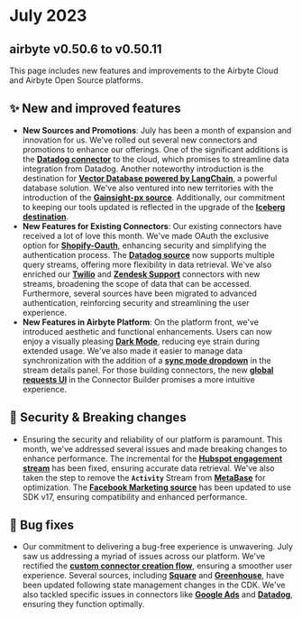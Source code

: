 # July 2023

## airbyte v0.50.6 to v0.50.11

This page includes new features and improvements to the Airbyte Cloud and Airbyte Open Source platforms.

## **✨ New and improved features**

- **New Sources and Promotions**: July has been a month of expansion and innovation for us. We've rolled out several new connectors and promotions to enhance our offerings. One of the significant additions is the **[Datadog connector](https://github.com/airbytehq/airbyte/pull/27906)** to the cloud, which promises to streamline data integration from Datadog. Another noteworthy introduction is the destination for **[Vector Database powered by LangChain](https://github.com/airbytehq/airbyte/pull/26184)**, a powerful database solution. We've also ventured into new territories with the introduction of the **[Gainsight-px source](https://github.com/airbytehq/airbyte/pull/26998)**. Additionally, our commitment to keeping our tools updated is reflected in the upgrade of the **[Iceberg destination](https://github.com/airbytehq/airbyte/pull/23201)**.
- **New Features for Existing Connectors**: Our existing connectors have received a lot of love this month. We've made OAuth the exclusive option for **[Shopify-Oauth](https://chat.openai.com/c/e3dcdfa7-a2d3-46b5-9976-2bb866e1bb2a#6457)**, enhancing security and simplifying the authentication process. The **[Datadog source](https://github.com/airbytehq/airbyte/pull/27804)** now supports multiple query streams, offering more flexibility in data retrieval. We've also enriched our **[Twilio](https://github.com/airbytehq/airbyte/pull/27231)** and **[Zendesk Support](https://github.com/airbytehq/airbyte/pull/27156)** connectors with new streams, broadening the scope of data that can be accessed. Furthermore, several sources have been migrated to advanced authentication, reinforcing security and streamlining the user experience.
- **New Features in Airbyte Platform**: On the platform front, we've introduced aesthetic and functional enhancements. Users can now enjoy a visually pleasing **[Dark Mode](https://chat.openai.com/c/e3dcdfa7-a2d3-46b5-9976-2bb866e1bb2a#6632)**, reducing eye strain during extended usage. We've also made it easier to manage data synchronization with the addition of a **[sync mode dropdown](https://chat.openai.com/c/e3dcdfa7-a2d3-46b5-9976-2bb866e1bb2a#7688)** in the stream details panel. For those building connectors, the new **[global requests UI](https://chat.openai.com/c/e3dcdfa7-a2d3-46b5-9976-2bb866e1bb2a#7699)** in the Connector Builder promises a more intuitive experience.

## **🚨 Security & Breaking changes**

- Ensuring the security and reliability of our platform is paramount. This month, we've addressed several issues and made breaking changes to enhance performance. The incremental for the **[Hubspot engagement stream](https://github.com/airbytehq/airbyte/pull/27161)** has been fixed, ensuring accurate data retrieval. We've also taken the step to remove the **`Activity`** Stream from **[MetaBase](https://github.com/airbytehq/airbyte/pull/27777)** for optimization. The **[Facebook Marketing source](https://github.com/airbytehq/airbyte/pull/27563)** has been updated to use SDK v17, ensuring compatibility and enhanced performance.

## **🐛 Bug fixes**

- Our commitment to delivering a bug-free experience is unwavering. July saw us addressing a myriad of issues across our platform. We've rectified the **[custom connector creation flow](https://chat.openai.com/c/e3dcdfa7-a2d3-46b5-9976-2bb866e1bb2a#8018)**, ensuring a smoother user experience. Several sources, including **[Square](https://github.com/airbytehq/airbyte/pull/27762)** and **[Greenhouse](https://github.com/airbytehq/airbyte/pull/27773)**, have been updated following state management changes in the CDK. We've also tackled specific issues in connectors like **[Google Ads](https://github.com/airbytehq/airbyte/pull/27711)** and **[Datadog](https://github.com/airbytehq/airbyte/pull/27784)**, ensuring they function optimally.
